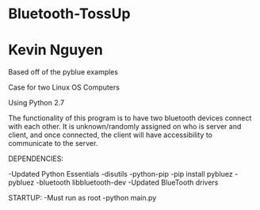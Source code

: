 # Bluetooth-TossUp
# Kevin Nguyen
Based off of the pyblue examples

Case for two Linux OS Computers

Using Python 2.7

The functionality of this program is to have two bluetooth devices connect with each other. It is unknown/randomly assigned on who is server and client, and once connected, the client will have accessibility to communicate to the server.


DEPENDENCIES:

-Updated Python Essentials
-disutils
-python-pip
-pip install pybluez
-pybluez
-bluetooth libbluetooth-dev
-Updated BlueTooth drivers

STARTUP:
-Must run as root
-python main.py
